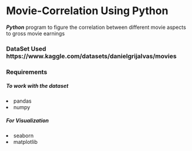 # Movie-Correlation Using Python

_**Python**_ program to figure the correlation between different movie aspects to gross movie earnings

<h3>DataSet Used 
https://www.kaggle.com/datasets/danielgrijalvas/movies
</h3>

<h3>Requirements</h3>

<h5>To work with the dataset</h5>
<li>pandas 
<li>numpy

<h5>For Visualization</h5>
<li>seaborn 
<li>matplotlib
